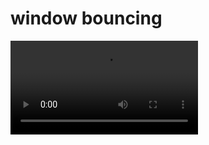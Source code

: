 # window bouncing
![demo.webm](https://github.com/cutplane1/tinythings/blob/master/winbounce/res/demo.webm)
